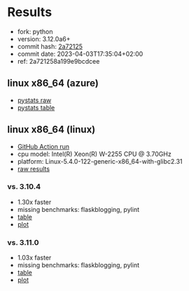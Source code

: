 # Results

- fork: python
- version: 3.12.0a6+
- commit hash: [2a72125](https://github.com/python/cpython/commit/2a72125)
- commit date: 2023-04-03T17:35:04+02:00
- ref: 2a721258a199e9bcdcee

## linux x86_64 (azure)

- [pystats raw](bm-20230403-azure-x86_64-python-2a721258a199e9bcdcee-3.12.0a6%2B-2a72125-pystats.json)
- [pystats table](bm-20230403-azure-x86_64-python-2a721258a199e9bcdcee-3.12.0a6%2B-2a72125-pystats.md)

## linux x86_64 (linux)

- [GitHub Action run](https://github.com/faster-cpython/benchmarking/actions/runs/4600787918)
- cpu model: Intel(R) Xeon(R) W-2255 CPU @ 3.70GHz
- platform: Linux-5.4.0-122-generic-x86_64-with-glibc2.31
- [raw results](bm-20230403-linux-x86_64-python-2a721258a199e9bcdcee-3.12.0a6%2B-2a72125.json)

### vs. 3.10.4

- 1.30x faster
- missing benchmarks: flaskblogging, pylint
- [table](bm-20230403-linux-x86_64-python-2a721258a199e9bcdcee-3.12.0a6%2B-2a72125-vs-3.10.4.md)
- [plot](bm-20230403-linux-x86_64-python-2a721258a199e9bcdcee-3.12.0a6%2B-2a72125-vs-3.10.4.png)

### vs. 3.11.0

- 1.03x faster
- missing benchmarks: flaskblogging, pylint
- [table](bm-20230403-linux-x86_64-python-2a721258a199e9bcdcee-3.12.0a6%2B-2a72125-vs-3.11.0.md)
- [plot](bm-20230403-linux-x86_64-python-2a721258a199e9bcdcee-3.12.0a6%2B-2a72125-vs-3.11.0.png)


